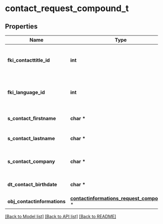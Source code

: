 # contact_request_compound_t

## Properties
Name | Type | Description | Notes
------------ | ------------- | ------------- | -------------
**fki_contacttitle_id** | **int** | The unique ID of the Contacttitle.  Valid values:  |Value|Description| |-|-| |1|Ms.| |2|Mr.| |4|(Blank)| |5|Me (For Notaries)| | 
**fki_language_id** | **int** | The unique ID of the Language.  Valid values:  |Value|Description| |-|-| |1|French| |2|English| | 
**s_contact_firstname** | **char \*** | The First name of the contact | 
**s_contact_lastname** | **char \*** | The Last name of the contact | 
**s_contact_company** | **char \*** | The Company name of the contact | 
**dt_contact_birthdate** | **char \*** | The Birth Date of the contact | [optional] 
**obj_contactinformations** | [**contactinformations_request_compound_t**](contactinformations_request_compound.md) \* |  | 

[[Back to Model list]](../README.md#documentation-for-models) [[Back to API list]](../README.md#documentation-for-api-endpoints) [[Back to README]](../README.md)


